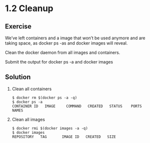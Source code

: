 # 1.2 Cleanup

## Exercise

We’ve left containers and a image that won’t be used anymore and are taking space, as docker ps -as and docker images will reveal.

Clean the docker daemon from all images and containers.

Submit the output for docker ps -a and docker images

## Solution

1. Clean all containers

       $ docker rm $(docker ps -a -q)
       $ docker ps -a
       CONTAINER ID   IMAGE     COMMAND   CREATED   STATUS    PORTS     NAMES

2. Clean all images

       $ docker rmi $(docker images -a -q)
       $ docker images
       REPOSITORY   TAG       IMAGE ID   CREATED   SIZE

